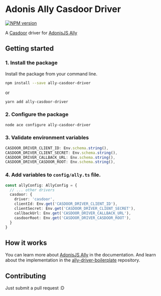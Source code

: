 # Adonis Ally Casdoor Driver

[![NPM version](https://img.shields.io/npm/v/ally-casdoor-driver.svg)](https://www.npmjs.com/package/ally-casdoor-driver)

A [Casdoor](https://casdoor.org/) driver for [AdonisJS Ally](https://docs.adonisjs.com/guides/auth/social)

## Getting started

### 1. Install the package

Install the package from your command line.

```bash
npm install --save ally-casdoor-driver
```

or

```bash
yarn add ally-casdoor-driver
```

### 2. Configure the package

```bash
node ace configure ally-casdoor-driver
```

### 3. Validate environment variables

```ts
CASDOOR_DRIVER_CLIENT_ID: Env.schema.string(),
CASDOOR_DRIVER_CLIENT_SECRET: Env.schema.string(),
CASDOOR_DRIVER_CALLBACK_URL: Env.schema.string(),
CASDOOR_DRIVER_CASDOOR_ROOT: Env.schema.string(),
```

### 4. Add variables to `config/ally.ts` file. 

```ts
const allyConfig: AllyConfig = {
  // ... other drivers
  casdoor: {
    driver: 'casdoor',
    clientId: Env.get('CASDOOR_DRIVER_CLIENT_ID'),
    clientSecret: Env.get('CASDOOR_DRIVER_CLIENT_SECRET'),
    callbackUrl: Env.get('CASDOOR_DRIVER_CALLBACK_URL'),
    casdoorRoot: Env.get('CASDOOR_DRIVER_CASDOOR_ROOT'),
  }
}
```

## How it works

You can learn more about [AdonisJS Ally](https://docs.adonisjs.com/guides/auth/social) in the documentation. And learn about the implementation in the [ally-driver-boilerplate](https://github.com/adonisjs-community/ally-driver-boilerplate) repository.

## Contributing

Just submit a pull request :D
